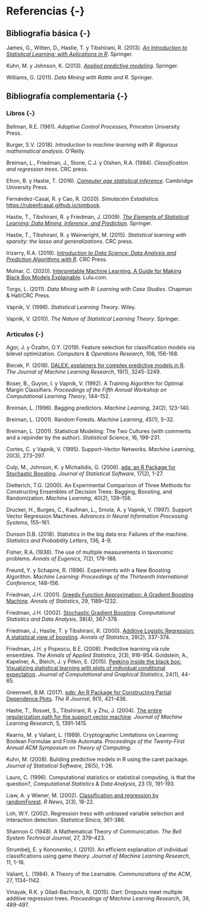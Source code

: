 # Referencias {-}

<!-- 
# Referencias {-}
-->

## Bibliografía básica {-}

James, G., Witten, D., Hastie, T. y Tibshirani, R. (2013). *[An Introduction to Statistical Learning: with Aplications in R](http://faculty.marshall.usc.edu/gareth-james/ISL)*. Springer.

Kuhn, M. y Johnson, K. (2013). *[Applied predictive modeling](http://appliedpredictivemodeling.com)*. Springer.

Williams, G. (2011). *Data Mining with Rattle and R*. Springer.


## Bibliografía complementaria {-}

### Libros {-}

Bellman, R.E. (1961). *Adaptive Control Processes*, Princeton University Press.

Burger, S.V. (2018). *Introduction to machine learning with R: Rigorous mathematical analysis*. O'Reilly.

Breiman, L., Friedman, J., Stone, C.J. y Olshen, R.A. (1984). *Classification and regression trees*. CRC press.

Efron, B. y Hastie, T. (2016). *[Computer age statistical inference](http://web.stanford.edu/~hastie/CASI/)*. Cambridge University Press.

Fernández-Casal, R. y Cao, R. (2020). *Simulación Estadística*. <https://rubenfcasal.github.io/simbook>.

Hastie, T., Tibshirani, R. y Friedman, J. (2009).
    *[The Elements of Statistical Learning: Data Mining, Inference, and Prediction](https://web.stanford.edu/~hastie/ElemStatLearn)*. Springer.   
    
Hastie, T., Tibshirani, R. y Wainwright, M. (2015). *Statistical learning with sparsity: the lasso and generalizations*. CRC press.    

Irizarry, R.A. (2019). *[Introduction to Data Science: Data Analysis and Prediction Algorithms with R](https://rafalab.github.io/dsbook)*. CRC Press.

Molnar, C. (2020). [Interpretable Machine Learning. A Guide for Making Black Box Models Explainable](https://christophm.github.io/interpretable-ml-book). Lulu.com.

Torgo, L. (2011). *Data Mining with R: Learning with Case Studies*. Chapman & Hall/CRC Press.    

Vapnik, V. (1998). *Statistical Learning Theory*. Wiley.

Vapnik, V. (2010). *The Nature of Statistical Learning Theory*. Springer.


### Artículos {-}

Agor, J. y Özaltın, O.Y. (2019). Feature selection for classification models via bilevel optimization. *Computers & Operations Research*, 106, 156-168.

Biecek, P. (2018). [DALEX: explainers for complex predictive models in R](http://www.jmlr.org/papers/volume19/18-416/18-416.pdf). *The Journal of Machine Learning Research*, 19(1), 3245-3249.

Boser, B., Guyon, I. y Vapnik, V. (1992). A Training Algorithm for Optimal Margin Classifiers. *Proceedings of the Fifth Annual Workshop on Computational Learning Theory*, 144–152.

Breiman, L. (1996). Bagging predictors. *Machine Learning*, 24(2), 123-140. 

Breiman, L. (2001). Random Forests. *Machine Learning*, 45(1), 5–32.

Breiman, L. (2001). Statistical Modeling: The Two Cultures (with comments and a rejoinder by the author). *Statistical Science*, 16, 199-231.

Cortes, C. y Vapnik, V. (1995). Support–Vector Networks. *Machine Learning*, 20(3), 273–297.

Culp, M., Johnson, K. y Michailidis, G. (2006). [ada: an R Package for Stochastic Boosting](https://www.jstatsoft.org/article/view/v017i02). *Journal of Statistical Software*, 17(2), 1-27.

Dietterich, T.G. (2000). An Experimental Comparison of Three Methods for Constructing Ensembles of Decision Trees: Bagging, Boosting, and Randomization. *Machine Learning*, 40(2), 139–158.

Drucker, H., Burges, C., Kaufman, L., Smola, A. y Vapnik, V. (1997). Support Vector Regression Machines. *Advances in Neural Information Processing Systems*, 155–161.

Dunson D.B. (2018). Statistics in the big data era: Failures of the machine. *Statistics and Probability Letters*, 136, 4-9.

Fisher, R.A. (1936). The use of multiple measurements in taxonomic problems. *Annals of Eugenics*, 7(2), 179-188.

Freund, Y. y Schapire, R. (1996). Experiments with a New Boosting Algorithm. *Machine Learning: Proceedings of the Thirteenth International Conference*, 148–156.

Friedman, J.H. (2001). [Greedy Function Approximation: A Gradient Boosting Machine](https://projecteuclid.org/euclid.aos/1013203451). *Annals of Statistics*, 29, 1189–1232.

Friedman, J.H. (2002). [Stochastic Gradient Boosting](https://www.sciencedirect.com/science/article/pii/S0167947301000652). *Computational Statistics and Data Analysis*, 38(4), 367-378. 

Friedman, J., Hastie, T. y Tibshirani, R. (2000). [Additive Logistic Regression: A statistical view of boosting](https://projecteuclid.org/euclid.aos/1016218223). *Annals of Statistics*, 28(2), 337-374. 

Friedman, J.H. y Popescu, B.E. (2008). Predictive learning via rule ensembles. *The Annals of Applied Statistics*, 2(3), 916-954. 
Goldstein, A., Kapelner, A., Bleich, J. y Pitkin, E. (2015). [Peeking inside the black box: Visualizing statistical learning with plots of individual conditional expectation](https://doi.org/10.1080/10618600.2014.907095). *Journal of Computational and Graphical Statistics*, 24(1), 44-65.

Greenwell, B.M. (2017). [pdp: An R Package for Constructing Partial Dependence Plots](https://journal.r-project.org/archive/2017/RJ-2017-016/index.html). *The R Journal*, 9(1), 421-436.

Hastie, T., Rosset, S., Tibshirani, R. y Zhu, J. (2004). [The entire regularization path for the support vector machine](https://www.jmlr.org/papers/v5/hastie04a.html). *Journal of Machine Learning Research*, 5, 1391-1415.

Kearns, M. y Valiant, L. (1989). Cryptographic Limitations on Learning Boolean Formulae and Finite Automata. *Proceedings of the Twenty-First Annual ACM Symposium on Theory of Computing*.

Kuhn, M. (2008). Building predictive models in R using the caret package. *Journal of Statistical Software*, 28(5), 1-26.

Lauro, C. (1996). Computational statistics or statistical computing, is that the question?, *Computational Statistics & Data Analysis*, 23 (1), 191-193.

Liaw, A. y Wiener, M. (2002). [Classification and regression by randomForest](https://www.r-project.org/doc/Rnews/Rnews_2002-3.pdf). *R News*, 2(3), 18-22.

Loh, W.Y. (2002). Regression tress with unbiased variable selection and interaction detection. *Statistica Sinica*, 361-386.

Shannon C (1948). A Mathematical Theory of Communication. *The Bell System Technical Journal*, 27, 379–423.

Strumbelj, E. y Kononenko, I. (2010). An efficient explanation of individual classifications using game theory. *Journal of Machine Learning Research*, 11, 1-18.

Valiant, L. (1984). A Theory of the Learnable. *Communications of the ACM*, 27, 1134–1142.

Vinayak, R.K. y Gilad-Bachrach, R. (2015). Dart: Dropouts meet multiple additive regression trees. *Proceedings of Machine Learning Research*, 38, 489-497.


<!-- 
Pendiente: Citar paquetes 

  citation("caret")
  Max Kuhn (2020). caret: Classification and Regression Training. R package version 6.0-86. https://CRAN.R-project.org/package=caret
  
  Emplear herramientas de bookdown

-->
